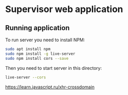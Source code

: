 # Supervisor web application

## Running application

To run server you need to install NPM:

```bash
sudo apt install npm
sudo npm install -g live-server
sudo npm install cors --save
```

Then you need to start server in this directory:

```bash
live-server --cors
```





https://learn.javascript.ru/xhr-crossdomain
